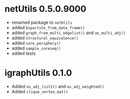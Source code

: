 # netUtils 0.5.0.9000

* renamed package to `netUtils`
* added `bipartite_from_data_frame()`
* added `graph_from_multi_edgelist()` and `as_multi_adj()`
* added `structural_equivalence()`
* added `core_periphery()`
* added `sample_coreseq()`
* added tests

# igraphUtils 0.1.0

* Added `as_adj_list1()` and `as_adj_weighted()`
* Added `clique_vertex_mat()`
